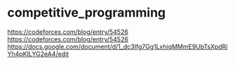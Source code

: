 # competitive_programming
https://codeforces.com/blog/entry/54526  
https://codeforces.com/blog/entry/54526<br/>
https://docs.google.com/document/d/1_dc3Ifg7Gg1LxhiqMMmE9UbTsXpdRiYh4pKILYG2eA4/edit<br/>
